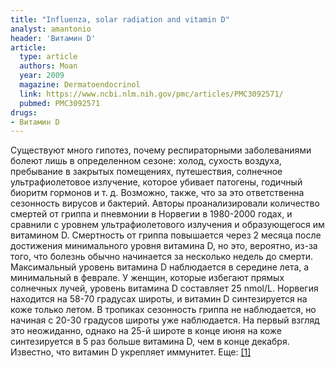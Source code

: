 ```yaml
---
title: "Influenza, solar radiation and vitamin D"
analyst: amantonio
header: 'Витамин D'
article:
  type: article
  authors: Moan
  year: 2009
  magazine: Dermatoendocrinol
  link: https://www.ncbi.nlm.nih.gov/pmc/articles/PMC3092571/
  pubmed: PMC3092571
drugs:
- Витамин D
---
```


Существуют много гипотез, почему респираторными заболеваниями болеют лишь в определенном сезоне: холод, сухость воздуха, пребывание в закрытых помещениях, путешествия, солнечное ультрафиолетовое излучение, которое убивает патогены, годичный биоритм гормонов и т. д. Возможно, также, что за это ответственна сезонность вирусов и бактерий.
Авторы проанализировали количество смертей от гриппа и пневмонии в Норвегии в 1980-2000 годах, и сравнили с уровнем ультрафиолетового излучения и образующегося им витамином D. Смертность от гриппа повышается через 2 месяца после достижения минимального уровня витамина D, но это, вероятно, из-за того, что болезнь обычно начинается за несколько недель до смерти.
Максимальный уровень витамина D наблюдается в середине лета, а минимальный в феврале.
У женщин, которые избегают прямых солнечных лучей, уровень витамина D составляет 25 nmol/L.
Норвегия находится на 58-70 градусах широты, и витамин D синтезируется на коже только летом.
В тропиках сезонность гриппа не наблюдается, но начиная с 20-30 градусов широты уже наблюдается. На первый взгляд это неожиданно, однако на 25-й широте в конце июня на коже синтезируется в 5 раз больше витамина D, чем в конце декабря.
Известно, что витамин D укрепляет иммунитет. Еще: [[1]](https://www.ncbi.nlm.nih.gov/pmc/articles/PMC5965040)
